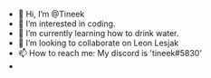 - 👋 Hi, I’m @Tineek
- 👀 I’m interested in coding.
- 🌱 I’m currently learning how to drink water.
- 💞️ I’m looking to collaborate on Leon Lesjak
- 📫 How to reach me: My discord is 'tineek#5830'
- 
